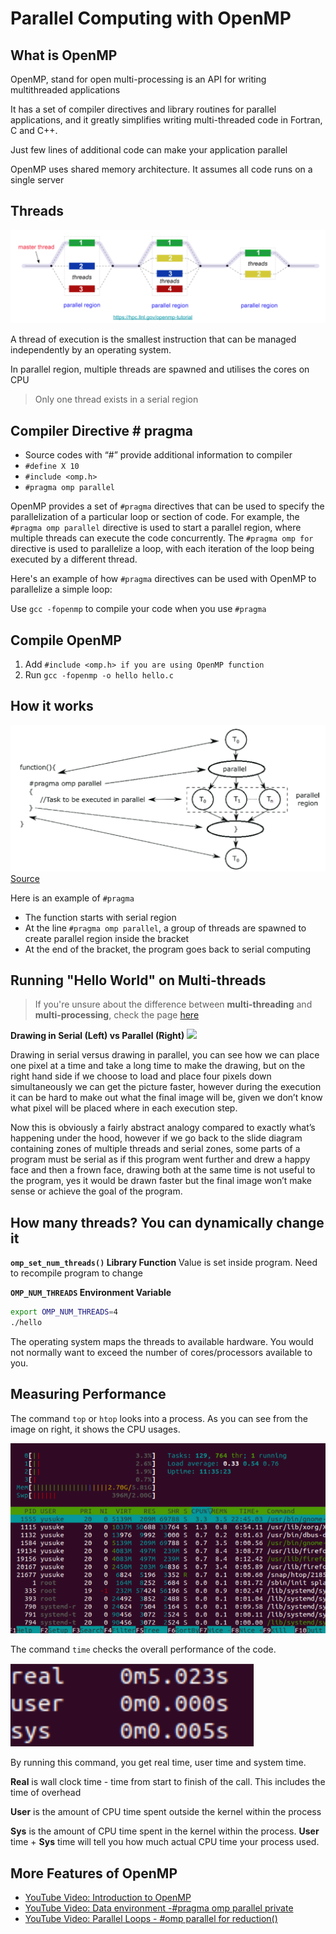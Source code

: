# Parallel Computing with OpenMP

## What is OpenMP

OpenMP, stand for open multi-processing is an API for writing multithreaded applications

It has a set of compiler directives and library routines for parallel applications, and it greatly simplifies writing multi-threaded code in Fortran, C and C++.

Just few lines of additional code can make your application parallel 

OpenMP uses shared memory architecture. It assumes all code runs on a single server

## Threads

![Threads Visualisation](imgs/Threads%20Visualisation.png)

A thread of execution is the smallest instruction that can be managed independently by an operating system.

In parallel region, multiple threads are spawned and utilises the cores on CPU

> Only one thread exists in a serial region

## Compiler Directive \# pragma

-   Source codes with “#” provide additional information to compiler
-   `#define X 10`
-   `#include <omp.h>`
-   `#pragma omp parallel`
  
OpenMP provides a set of `#pragma` directives that can be used to specify the parallelization of a particular loop or section of code. For example, the `#pragma omp parallel` directive is used to start a parallel region, where multiple threads can execute the code concurrently. The `#pragma omp for` directive is used to parallelize a loop, with each iteration of the loop being executed by a different thread.

Here's an example of how `#pragma` directives can be used with OpenMP to parallelize a simple loop:
  
  
Use `gcc -fopenmp` to compile your code when you use `#pragma`

## Compile OpenMP

1. Add `#include <omp.h> if you are using OpenMP function`
2. Run `gcc -fopenmp -o hello hello.c`

## How it works

![OpenMP and Directive](imgs/OpenMP%20and%20Directive.png)
[Source](https://www.researchgate.net/figure/OpenMP-API-The-master-thread-is-indicated-with-T-0-while-inside-the-parallel-region_fig3_329536624 
)

Here is an example of `#pragma`
- The function starts with serial region
- At the line `#pragma omp parallel`, a group of threads are spawned to create parallel region inside the bracket 
- At the end of the bracket, the program goes back to serial computing 

## Running "Hello World" on Multi-threads

>If you're unsure about the difference between **multi-threading** and **multi-processing**, check the page [here](multithreading.md)

**Drawing in Serial (Left) vs Parallel (Right)**
![](imgs/4%20Parallel%20Computing%20OpenMP.gif)

Drawing in serial versus drawing in parallel, you can see how we can place one pixel at a time and take a long time to make the drawing, but on the right hand side if we choose to load and place four pixels down simultaneously we can get the picture faster, however during the execution it can be hard to make out what the final image will be, given we don’t know what pixel will be placed where in each execution step.

Now this is obviously a fairly abstract analogy compared to exactly what’s happening under the hood, however if we go back to the slide diagram containing zones of multiple threads and serial zones, some parts of a program must be serial as if this program went further and drew a happy face and then a frown face, drawing both at the same time is not useful to the program, yes it would be drawn faster but the final image won’t make sense or achieve the goal of the program.

## How many threads? You can dynamically change it

**`omp_set_num_threads()` Library Function**
Value is set inside program. Need to recompile program to change

**`OMP_NUM_THREADS` Environment Variable**

```bash
export OMP_NUM_THREADS=4 
./hello
```

The operating system maps the threads to available hardware. You would not normally want to exceed the number of cores/processors available to you.

## Measuring Performance

The command `top` or `htop` looks into a process. As you can see from the image on right, it shows the CPU usages.

![Top Command](imgs/Top%20Command.png)

The command `time` checks the overall performance of the code.

![Time Command](imgs/Time%20Command.png)

By running this command, you get real time, user time and system time.

**Real** is wall clock time - time from start to finish of the call. This includes the time of overhead

**User** is the amount of CPU time spent outside the kernel within the process

**Sys** is the amount of CPU time spent in the kernel within the process. 
**User** time + **Sys** time will tell you how much actual CPU time your process used. 

## More Features of OpenMP

- [YouTube Video: Introduction to OpenMP](https://www.youtube.com/watch?v=iPb6OLhDEmM&list=PLLX-Q6B8xqZ8n8bwjGdzBJ25X2utwnoEG&index=11 )
- [YouTube Video: Data environment -\#pragma omp parallel private](https://www.youtube.com/watch?v=dlrbD0mMMcQ&list=PLLX-Q6B8xqZ8n8bwjGdzBJ25X2utwnoEG&index=17)
- [YouTube Video: Parallel Loops - \#omp parallel for reduction()](https://www.youtube.com/watch?v=iPb6OLhDEmM&list=PLLX-Q6B8xqZ8n8bwjGdzBJ25X2utwnoEG&index=11 )